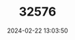 ---
title: "32576"
category: "Palaquium thwaitesii"
draft: false
date: 2024-02-22 13:03:50
languages:
  Sinhala; Sinhalese: ["Rathatiya"]
---